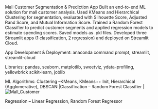 Mall Customer Segmentation & Prediction App
Built an end-to-end ML solution for mall customer analysis. Used KMeans and Hierarchical Clustering for segmentation, 
evaluated with Silhouette Score, Adjusted Rand Score, and Mutual Information Score. 
Trained a Random Forest Classifier to predict customer segments and applied regression models to estimate spending scores. 
Saved models as .pkl files. Developed three Streamlit apps (1 classification, 2 regression) and deployed on Streamlit Cloud.

App Development & Deployment: anaconda command prompt, streamlit, streamlit-cloud

Libraries: pandas, seaborn, matplotlib, sweetviz, ydata-profiling, yellowbrick scikit-learn, joblib

ML Algorithms: Clustering –KMeans, KMeans++ Init, Hierarchical (Agglomerative), DBSCAN |Classification – Random Forest Classifier | ![Mall_Customer](https://github.com/user-attachments/assets/5f71c47d-c190-4497-9d55-83d35e8dd9e7)

Regression – Linear Regression, Random Forest Regressor

